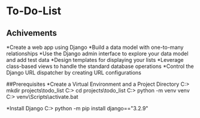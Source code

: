 ﻿# To-Do-List
 
## Achivements
*Create a web app using Django
*Build a data model with one-to-many relationships
*Use the Django admin interface to explore your data model and add test data
*Design templates for displaying your lists
*Leverage class-based views to handle the standard database operations
*Control the Django URL dispatcher by creating URL configurations

##Prerequisites
*Create a Virtual Environment and a Project Directory
C:\> mkdir projects\todo_list
C:\> cd projects\todo_list
C:\> python -m venv venv
C:\> venv\Scripts\activate.bat

*Install Django
C:\> python -m pip install django=="3.2.9"

